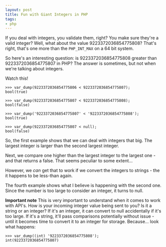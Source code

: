 ```yaml
---
layout: post
title: Fun with Giant Integers in PHP
tags:
- php
---
```

If you deal with integers, you validate them, right?  You make sure they're a valid integer?  Well, what about the value 9223372036854775808?  That's right, that's one more than the `PHP_INT_MAX` on a 64 bit system.  

So here's an interesting question: is 9223372036854775808 greater than 9223372036854775807 in PHP?  The answer is sometimes, but not when we're talking about integers.

Watch this!

```
>>> var_dump(9223372036854775806 < 9223372036854775807);
bool(true)

>>> var_dump(9223372036854775807 < 9223372036854775808);
bool(false)

>>> var_dump('9223372036854775807' < '9223372036854775808');
bool(true)

>>> var_dump(9223372036854775807 < null);
bool(false)
```

So, the first example shows that we can deal with integers that big.  The largest integer is larger than the second largest integer.  

Next, we compare one higher than the largest integer to the largest one - and that returns a false.  That seems peculiar to some extent...

However, we *can* get that to work if we convert the integers to strings - the it happens to be less-than again.

The fourth example shows what I believe is happening with the second one.  Since the number is too large to consider an integer, it turns to null.

**Important note** This is very important to understand when it comes to work with API's.  How is your incoming integer value being sent to you?  Is it a string or an integer?  If it's an integer, it can convert to null accidentally if it's too large. If it's a string, it'll pass comparisons potentially without issue - until it becomes time to convert it to an integer for storage.  Because... look what happens:

```
>>> var_dump((int) '9223372036854775808');
int(9223372036854775807)
```